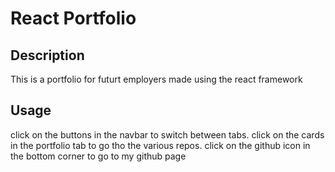 # React Portfolio

## Description
This is a portfolio for futurt employers made using the react framework

## Usage
click on the buttons in the navbar to switch between tabs.
click on the cards in the portfolio tab to go tho the various repos.
click on the github icon in the bottom  corner to go to my github page

